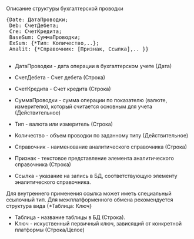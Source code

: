 Описание структуры бухгалтерской проводки
<pre>
{Date: ДатаПроводки;
 Deb: СчетДебета;
 Cre: СчетКредита;
 BaseSum: СуммаПроводки;
 ExSum: {*Тип: Количество,..};
 Analit: {*Справочник: [Признак, Ссылка],.. }}
 </pre>
 * ДатаПроводки - дата операции в бухгалтерском учете (Дата)
 * СчетДебета - Счет дебета (Строка)
 * СчетКредита - Счет кредита (Строка)
 * СуммаПроводки - сумма операции по показателю (валюте, измерителю), который считается основным для учета (Действительное)
 
 * Тип - валюта или измеритель (Строка)
 * Количество - объем проводки по заданному типу (Действительное)
 
 * Справочник - наименование аналитического справочника (Строка)
 * Признак - текстовое представление элемента аналитического справочника (Строка)
 * Ссылка - указание на запись в БД, соответствующую элементу эналитического справочника. 

 Для внутреннего применения ссылка может иметь специальный ссылочный тип.
 Для межплатформенного обмена рекомендуется структура вида {*Таблица: Ключ}
 
 * Таблица - название таблицы в БД (Строка).
 * Ключ - искуственный первичный ключ, зависящий от конкретной платформы (Строка/Целое)
